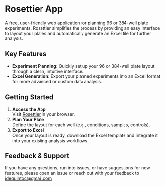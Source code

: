 # Rosettier App

A free, user-friendly web application for planning 96 or 384-well plate experiments. Rosettier simplifies the process by providing an easy interface to layout your plates and automatically generate an Excel file for further analysis.

## Key Features
- **Experiment Planning**: Quickly set up your 96 or 384-well plate layout through a clean, intuitive interface.
- **Excel Generation**: Export your planned experiments into an Excel format for more advanced or custom data analysis.

## Getting Started
1. **Access the App**  
   Visit [Rosettier](https://rosettier.streamlit.app/) in your browser.
2. **Plan Your Plate**  
   Define the layout for each well (e.g., conditions, samples, controls).
3. **Export to Excel**  
   Once your layout is ready, download the Excel template and integrate it into your existing analysis workflows.

## Feedback & Support
If you have any questions, run into issues, or have suggestions for new features, please open an issue or reach out with your feedback to idequintoc@gmail.com
